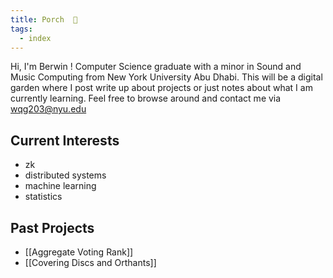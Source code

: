 ```yaml
---
title: Porch  📖
tags:
  - index
---
```

Hi, I'm Berwin !
Computer Science graduate with a minor in Sound and Music Computing from New York University Abu Dhabi. This will be a digital garden where I post write up about projects or just notes about what I am currently learning.  Feel free to browse around and contact me via wqg203@nyu.edu
## Current Interests
- zk
- distributed systems
- machine learning
- statistics
## Past Projects
- [[Aggregate Voting Rank]]
- [[Covering Discs and Orthants]]





